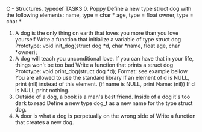 C - Structures, typedef
TASKS
0. Poppy
Define a new type struct dog with the following elements:
name, type = char *
age, type = float
owner, type = char *
1. A dog is the only thing on earth that loves you more than you love
yourself
Write a function that initialize a variable of type struct dog
Prototype: void init_dog(struct dog *d, char *name, float age, char
*owner);
2. A dog will teach you unconditional love. If you can have that in your
life, things won't be too bad
Write a function that prints a struct dog
Prototype: void print_dog(struct dog *d);
Format: see example bellow
You are allowed to use the standard library
If an element of d is NULL, print (nil) instead of this element. (if name is
NULL, print Name: (nil))
If d is NULL print nothing.
3. Outside of a dog, a book is a man's best friend. Inside of a dog it's too
dark to read
Define a new type dog_t as a new name for the type struct dog.
4. A door is what a dog is perpetually on the wrong side of
Write a function that creates a new dog.
